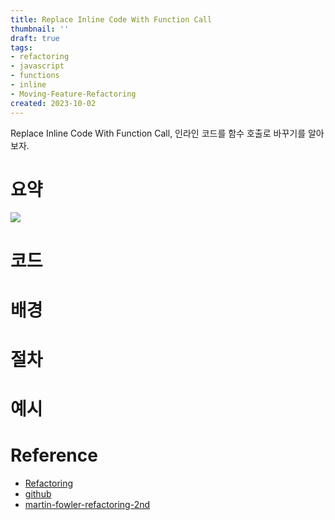 ```yaml
---
title: Replace Inline Code With Function Call
thumbnail: ''
draft: true
tags:
- refactoring
- javascript
- functions
- inline
- Moving-Feature-Refactoring
created: 2023-10-02
---
```


Replace Inline Code With Function Call, 인라인 코드를 함수 호출로 바꾸기를 알아보자.

# 요약

![](Refactoring_38_ReplaceInlineCodeWithFunctionCall_0.png)

# 코드

# 배경

# 절차

# 예시

# Reference

* [Refactoring](https://product.kyobobook.co.kr/detail/S000001810241)
* [github](https://github.com/WegraLee/Refactoring)
* [martin-fowler-refactoring-2nd](https://github.com/wickedwukong/martin-fowler-refactoring-2nd)
